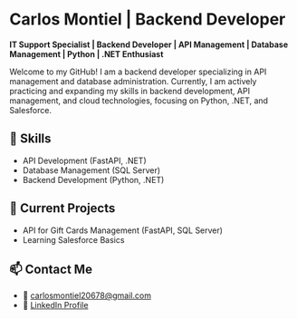 # Carlos Montiel | Backend Developer

**IT Support Specialist | Backend Developer | API Management | Database Management | Python | .NET Enthusiast**

Welcome to my GitHub! I am a backend developer specializing in API management and database administration. Currently, I am actively practicing and expanding my skills in backend development, API management, and cloud technologies, focusing on Python, .NET, and Salesforce.

## 🔧 Skills
- API Development (FastAPI, .NET)  
- Database Management (SQL Server)  
- Backend Development (Python, .NET)  

## 📌 Current Projects
- API for Gift Cards Management (FastAPI, SQL Server)  
- Learning Salesforce Basics  

## 📫 Contact Me
- 📧 carlosmontiel20678@gmail.com  
- 💼 [LinkedIn Profile](https://www.linkedin.com/in/carlos-montiel-b5069517/)
